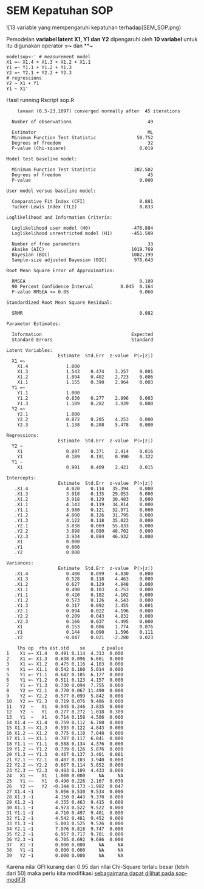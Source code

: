 


# SEM Kepatuhan SOP
![13 variable yang mempengaruhi kepatuhan terhadap]SEM_SOP.png)

Pemodelan **variabel latent X1, Y1 dan Y2** dipengaruhi oleh **10 variabel** untuk itu digunakan operator **=~** dan **~

    modelsop<-' # measurement model
    X1 =~ X1.4 + X1.3 + X1.2 + X1.1
    Y1 =~ Y1.1 + Y1.2 + Y1.3
    Y2 =~ Y2.1 + Y2.2 + Y2.3
    # regressions
    Y2 ~ X1 + Y1
    Y1 ~ X1'

Hasil running Rscript sop.R

        lavaan (0.5-23.1097) converged normally after  45 iterations
    
      Number of observations                            49
    
      Estimator                                         ML
      Minimum Function Test Statistic               50.752
      Degrees of freedom                                32
      P-value (Chi-square)                           0.019
    
    Model test baseline model:
    
      Minimum Function Test Statistic              202.502
      Degrees of freedom                                45
      P-value                                        0.000
    
    User model versus baseline model:
    
      Comparative Fit Index (CFI)                    0.881
      Tucker-Lewis Index (TLI)                       0.833
    
    Loglikelihood and Information Criteria:
    
      Loglikelihood user model (H0)               -476.884
      Loglikelihood unrestricted model (H1)       -451.509
    
      Number of free parameters                         33
      Akaike (AIC)                                1019.769
      Bayesian (BIC)                              1082.199
      Sample-size adjusted Bayesian (BIC)          978.643
    
    Root Mean Square Error of Approximation:
    
      RMSEA                                          0.109
      90 Percent Confidence Interval          0.045  0.164
      P-value RMSEA <= 0.05                          0.060
    
    Standardized Root Mean Square Residual:
    
      SRMR                                           0.082
    
    Parameter Estimates:
    
      Information                                 Expected
      Standard Errors                             Standard
    
    Latent Variables:
                       Estimate  Std.Err  z-value  P(>|z|)
      X1 =~                                               
        X1.4              1.000                           
        X1.3              1.543    0.474    3.257    0.001
        X1.2              1.094    0.402    2.723    0.006
        X1.1              1.155    0.390    2.964    0.003
      Y1 =~                                               
        Y1.1              1.000                           
        Y1.2              0.830    0.277    2.996    0.003
        Y1.3              1.109    0.282    3.939    0.000
      Y2 =~                                               
        Y2.1              1.000                           
        Y2.2              0.872    0.205    4.253    0.000
        Y2.3              1.138    0.208    5.478    0.000
    
    Regressions:
                       Estimate  Std.Err  z-value  P(>|z|)
      Y2 ~                                                
        X1                0.897    0.371    2.414    0.016
        Y1                0.189    0.191    0.990    0.322
      Y1 ~                                                
        X1                0.991    0.409    2.421    0.015
    
    Intercepts:
                       Estimate  Std.Err  z-value  P(>|z|)
       .X1.4              4.020    0.114   35.394    0.000
       .X1.3              3.918    0.135   29.053    0.000
       .X1.2              3.918    0.129   30.483    0.000
       .X1.1              4.143    0.119   34.814    0.000
       .Y1.1              3.980    0.121   32.971    0.000
       .Y1.2              4.000    0.126   31.795    0.000
       .Y1.3              4.122    0.118   35.023    0.000
       .Y2.1              3.838    0.069   55.833    0.000
       .Y2.2              3.898    0.080   48.702    0.000
       .Y2.3              3.934    0.084   46.932    0.000
        X1                0.000                           
       .Y1                0.000                           
       .Y2                0.000                           
    
    Variances:
                       Estimate  Std.Err  z-value  P(>|z|)
       .X1.4              0.480    0.099    4.830    0.000
       .X1.3              0.528    0.118    4.463    0.000
       .X1.2              0.627    0.129    4.848    0.000
       .X1.1              0.490    0.103    4.753    0.000
       .Y1.1              0.420    0.102    4.102    0.000
       .Y1.2              0.573    0.126    4.543    0.000
       .Y1.3              0.317    0.092    3.455    0.001
       .Y2.1              0.094    0.022    4.196    0.000
       .Y2.2              0.209    0.043    4.832    0.000
       .Y2.3              0.166    0.037    4.495    0.000
        X1                0.153    0.086    1.774    0.076
       .Y1                0.144    0.090    1.596    0.111
       .Y2               -0.047    0.021   -2.280    0.023
    
        lhs op  rhs est.std    se      z pvalue
    1    X1 =~ X1.4   0.491 0.114  4.313  0.000
    2    X1 =~ X1.3   0.638 0.096  6.661  0.000
    3    X1 =~ X1.2   0.475 0.116  4.103  0.000
    4    X1 =~ X1.1   0.542 0.108  5.014  0.000
    5    Y1 =~ Y1.1   0.642 0.105  6.127  0.000
    6    Y1 =~ Y1.2   0.511 0.123  4.157  0.000
    7    Y1 =~ Y1.3   0.730 0.094  7.755  0.000
    8    Y2 =~ Y2.1   0.770 0.067 11.490  0.000
    9    Y2 =~ Y2.2   0.577 0.099  5.842  0.000
    10   Y2 =~ Y2.3   0.719 0.076  9.486  0.000
    11   Y2  ~   X1   0.945 0.246  3.835  0.000
    12   Y2  ~   Y1   0.277 0.272  1.018  0.309
    13   Y1  ~   X1   0.714 0.158  4.506  0.000
    14 X1.4 ~~ X1.4   0.759 0.112  6.780  0.000
    15 X1.3 ~~ X1.3   0.593 0.122  4.843  0.000
    16 X1.2 ~~ X1.2   0.775 0.110  7.048  0.000
    17 X1.1 ~~ X1.1   0.707 0.117  6.041  0.000
    18 Y1.1 ~~ Y1.1   0.588 0.134  4.376  0.000
    19 Y1.2 ~~ Y1.2   0.739 0.126  5.876  0.000
    20 Y1.3 ~~ Y1.3   0.467 0.137  3.401  0.001
    21 Y2.1 ~~ Y2.1   0.407 0.103  3.940  0.000
    22 Y2.2 ~~ Y2.2   0.667 0.114  5.852  0.000
    23 Y2.3 ~~ Y2.3   0.483 0.109  4.433  0.000
    24   X1 ~~   X1   1.000 0.000     NA     NA
    25   Y1 ~~   Y1   0.490 0.226  2.167  0.030
    26   Y2 ~~   Y2  -0.344 0.173 -1.982  0.047
    27 X1.4 ~1        5.056 0.530  9.534  0.000
    28 X1.3 ~1        4.150 0.443  9.370  0.000
    29 X1.2 ~1        4.355 0.463  9.415  0.000
    30 X1.1 ~1        4.973 0.522  9.522  0.000
    31 Y1.1 ~1        4.710 0.497  9.481  0.000
    32 Y1.2 ~1        4.542 0.481  9.452  0.000
    33 Y1.3 ~1        5.003 0.525  9.526  0.000
    34 Y2.1 ~1        7.976 0.818  9.747  0.000
    35 Y2.2 ~1        6.957 0.717  9.701  0.000
    36 Y2.3 ~1        6.705 0.692  9.686  0.000
    37   X1 ~1        0.000 0.000     NA     NA
    38   Y1 ~1        0.000 0.000     NA     NA
    39   Y2 ~1        0.000 0.000     NA     NA

Karena nilai GFI kurang dari 0.95 dan nllai Chi-Square terlalu besar (lebih dari 50) maka perlu kita modifikasi  [sebagaimana dapat dilihat pada sop-modif.R](sop-mod.md) 
